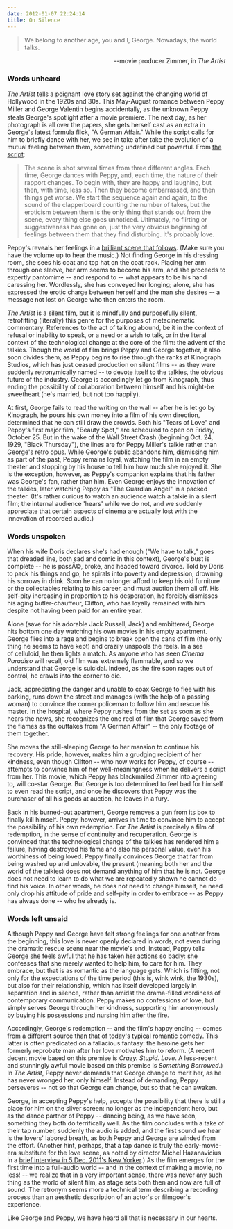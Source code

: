 ```yaml
---
date: 2012-01-07 22:24:14
title: On Silence
---
```


<blockquote>We belong to another age, you and I, George.
Nowadays, the world talks.</blockquote>
<p style="text-align: right;">--movie producer Zimmer, in <em>The Artist</em></p>

<h3>Words unheard</h3>
<em>The Artist</em> tells a poignant love story set against the changing world of Hollywood in the 1920s and 30s. This May-August romance between Peppy Miller and <span style="line-height: 20px;">George Valentin</span><span style="line-height: 20px;"> </span>begins accidentally, as the unknown Peppy steals George's spotlight after a movie premiere. The next day, as her photograph is all over the papers, she gets herself cast as an extra in George's latest formula flick, "A German Affair." While the script calls for him to briefly dance with her, we see in take after take the evolution of a mutual feeling between them, something undefined but powerful.

<!--more-->From <a href="http://twcguilds.com/assets/screenplay/the-artist.pdf" target="_blank">the script</a>:
<blockquote>The scene is shot several times from three different angles. Each time, George dances with Peppy, and, each time, the nature of their rapport changes. To begin with, they are happy and laughing, but then, with time, less so. Then they become embarrassed, and then things get worse. We start the sequence again and again, to the sound of the clapperboard counting the number of takes, but the eroticism between them is the only thing that stands out from the scene, every thing else goes unnoticed. Ultimately, no flirting or suggestiveness has gone on, just the very obvious beginning of feelings between them that they find disturbing. It's probably love.</blockquote>
Peppy's reveals her feelings in a <a href="http://www.youtube.com/watch?v=SmPt9il-Tdo" target="_blank">brilliant scene that follows</a>. (Make sure you have the volume up to hear the music.) Not finding George in his dressing room, she sees his coat and top hat on the coat rack. Placing her arm through one sleeve, her arm seems to become his arm, and she proceeds to expertly pantomime -- and respond to -- what appears to be his hand caressing her. Wordlessly, she has conveyed her longing; alone, she has expressed the erotic charge between herself and the man she desires -- a message not lost on George who then enters the room.

<em>The Artist</em> is a silent film, but it is mindfully and purposefully silent, retrofitting (literally) this genre for the purposes of metacinematic commentary. References to the act of talking abound, be it in the context of refusal or inability to speak, or a need or a wish to talk, or in the literal context of the technological change at the core of the film: the advent of the talkies. Though the world of film brings Peppy and George together, it also soon divides them, as Peppy begins to rise through the ranks at Kinograph Studios, which has just ceased production on silent films -- as they were suddenly retronymically named -- to devote itself to the talkies, the obvious future of the industry. George is accordingly let go from Kinograph, thus ending the possibility of collaboration between himself and his might-be sweetheart (he's married, but not too happily).

At first, George fails to read the writing on the wall -- after he is let go by Kinograph, he pours his own money into a film of his own direction, determined that he can still draw the crowds. Both his "Tears of Love" and Peppy's first major film, "Beauty Spot," are scheduled to open on Friday, October 25. But in the wake of the Wall Street Crash (beginning Oct. 24, 1929, "Black Thursday"), the lines are for Peppy Miller's talkie rather than George's retro opus. While George's public abandons him, dismissing him as part of the past, Peppy remains loyal, watching the film in an empty theater and stopping by his house to tell him how much she enjoyed it. She is the exception, however, as Peppy's companion explains that his father was George's fan, rather than him. Even George enjoys the innovation of the talkies, later watching Peppy as "The Guardian Angel" in a packed theater. (It's rather curious to watch an audience watch a talkie in a silent film; the internal audience 'hears' while we do not, and we suddenly appreciate that certain aspects of cinema are actually lost with the innovation of recorded audio.)
<h3>Words unspoken</h3>
When his wife Doris declares she's had enough ("We have to talk," goes that dreaded line, both sad and comic in this context), George's bust is complete -- he is passÃ©, broke, and headed toward divorce. Told by Doris to pack his things and go, he spirals into poverty and depression, drowning his sorrows in drink. Soon he can no longer afford to keep his old furniture or the collectables relating to his career, and must auction them all off. His self-pity increasing in proportion to his desperation, he forcibly dismisses his aging butler-chauffeur, Clifton, who has loyally remained with him despite not having been paid for an entire year.

Alone (save for his adorable Jack Russell, Jack) and embittered, George hits bottom one day watching his own movies in his empty apartment. George flies into a rage and begins to break open the cans of film (the only thing he seems to have kept) and crazily unspools the reels. In a sea of celluloid, he then lights a match. As anyone who has seen <em>Cinema Paradiso</em> will recall, old film was extremely flammable, and so we understand that George is suicidal. Indeed, as the fire soon rages out of control, he crawls into the corner to die.

Jack, appreciating the danger and unable to coax George to flee with his barking, runs down the street and manages (with the help of a passing woman) to convince the corner policeman to follow him and rescue his master. In the hospital, where Peppy rushes from the set as soon as she hears the news, she recognizes the one reel of film that George saved from the flames as the outtakes from "A German Affair" -- the only footage of them together.

She moves the still-sleeping George to her mansion to continue his recovery. His pride, however, makes him a grudging recipient of her kindness, even though Clifton -- who now works for Peppy, of course -- attempts to convince him of her well-meaningness when he delivers a script from her. This movie, which Peppy has blackmailed Zimmer into agreeing to, will co-star George. But George is too determined to feel bad for himself to even read the script, and once he discovers that Peppy was the purchaser of all his goods at auction, he leaves in a fury.

Back in his burned-out apartment, George removes a gun from its box to finally kill himself. Peppy, however, arrives in time to convince him to accept the possibility of his own redemption. For <em>The Artist</em> is precisely a film of redemption, in the sense of continuity and recuperation. George is convinced that the technological change of the talkies has rendered him a failure, having destroyed his fame and also his personal value, even his worthiness of being loved. Peppy finally convinces George that far from being washed up and unlovable, the present (meaning both her and the world of the talkies) does not demand anything of him that he is not. George does not need to learn to do what we are repeatedly shown he cannot do -- find his voice. In other words, he does not need to change himself, he need only drop his attitude of pride and self-pity in order to embrace -- as Peppy has always done -- who he already is.
<h3>Words left unsaid</h3>
Although Peppy and George have felt strong feelings for one another from the beginning, this love is never openly declared in words, not even during the dramatic rescue scene near the movie's end. Instead, Peppy tells George she feels awful that he has taken her actions so badly: she confesses that she merely wanted to help him, to care for him. They embrace, but that is as romantic as the language gets. Which is fitting, not only for the expectations of the time period (this is, wink wink, the 1930s), but also for their relationship, which has itself developed largely in separation and in silence, rather than amidst the drama-filled wordiness of contemporary communication. Peppy makes no confessions of love, but simply serves George through her kindness, supporting him anonymously by buying his possessions and nursing him after the fire.

Accordingly, George's redemption -- and the film's happy ending -- comes from a different source than that of today's typical romantic comedy. This latter is often predicated on a fallacious fantasy: the heroine gets her formerly reprobate man after her love motivates him to reform. (A recent decent movie based on this premise is <em>Crazy. Stupid. Love</em>. A less-recent and stunningly awful movie based on this premise is <em>Something Borrowed</em>.) In <em>The Artist</em>, Peppy never demands that George change to merit her, as he has never wronged her, only himself. Instead of demanding, Peppy perseveres -- not so that George can change, but so that he can awaken.

George, in accepting Peppy's help, accepts the possibility that there is still a place for him on the silver screen: no longer as the independent hero, but as the dance partner of Peppy -- dancing being, as we have seen, something they both do terrifically well. As the film concludes with a take of their tap number, suddenly the audio is added, and the first sound we hear is the lovers' labored breath, as both Peppy and George are winded from the effort. (Another hint, perhaps, that a tap dance is truly the early-movie-era substitute for the love scene, as noted by director Michel Hazanavicius in a <a href="http://www.newyorker.com/talk/2011/12/05/111205ta_talk_friend" target="_blank">brief interview in 5 Dec. 2011's New Yorker</a>.) As the film emerges for the first time into a full-audio world -- and in the context of making a movie, no less! -- we realize that in a very important sense, there was never any such thing as the world of silent film, as stage sets both then and now are full of sound. The retronym seems more a technical term describing a recording process than an aesthetic description of an actor's or filmgoer's experience.

Like George and Peppy, we have heard all that is necessary in our hearts.
